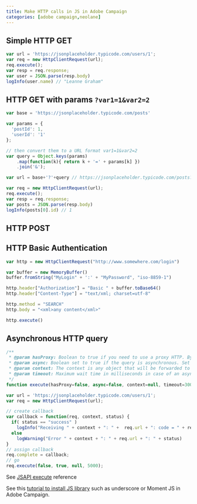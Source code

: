 ```yaml
---
title: Make HTTP calls in JS in Adobe Campaign
categories: [adobe campaign,neolane]
---
```


<!-- more -->

## Simple HTTP GET

```js
var url = 'https://jsonplaceholder.typicode.com/users/1';
var req = new HttpClientRequest(url);
req.execute();
var resp = req.response;
var user = JSON.parse(resp.body)
logInfo(user.name) // "Leanne Graham"
```

## HTTP GET with params `?var1=1&var2=2`

```js
var base = 'https://jsonplaceholder.typicode.com/posts'

var params = {
  'postId': 1,
  'userId': '1'
};

// then convert them to a URL format var1=1&var2=2
var query = Object.keys(params)
    .map(function(k){ return k + '=' + params[k] })
    .join('&');

var url = base+'?'+query // https://jsonplaceholder.typicode.com/posts?userId=1&id=1

var req = new HttpClientRequest(url);
req.execute();
var resp = req.response;
var posts = JSON.parse(resp.body)
logInfo(posts[0].id) // 1
```

## HTTP POST

## HTTP Basic Authentication

```js
var http = new HttpClientRequest("http://www.somewhere.com/login")

var buffer = new MemoryBuffer()
buffer.fromString("MyLogin" + ':' + "MyPassword", "iso-8859-1")

http.header["Authorization"] = "Basic " + buffer.toBase64()
http.header["Content-Type"] = "text/xml; charset=utf-8"

http.method = "SEARCH"
http.body = "<xml>any content</xml>"

http.execute()
```

## Asynchronous HTTP query

```js
/**
 * @param hasProxy: Boolean to true if you need to use a proxy HTTP. By default set to false.
 * @param async: Boolean set to true if the query is asynchronous. Set to false by default.
 * @param context: The context is any object that will be forwarded to the second argument of the complete function in case of an asynchronous query. Set to null by default.
 * @param timeout: Maximum wait time in milliseconds in case of an asynchronous query. If this parameter isn't defined, the wait time is 5 minutes.
 */
function execute(hasProxy=false, async=false, context=null, timeout=300000)
```

```js
var url = 'https://jsonplaceholder.typicode.com/users/1';
var req = new HttpClientRequest(url);

// create callback
var callback = function(req, context, status) {
  if( status == "success" )
    logInfo("Receiving " + context + ": " +  req.url + ": code = " + req.response.code)
  else
    logWarning("Error " + context + ": " + req.url + ": " + status)
}
// assign callback
req.complete = callback;
// go
req.execute(false, true, null, 5000);
```

See [JSAPI execute](https://docs.campaign.adobe.com/doc/AC/en/jsapi/m-HttpClientRequest-execute.html) reference

See this [tutorial to install JS library](https://floriancourgey.com/2018/10/use-javascript-libraries-in-adobe-campaign/) such as underscore or Moment JS in Adobe Campaign.
